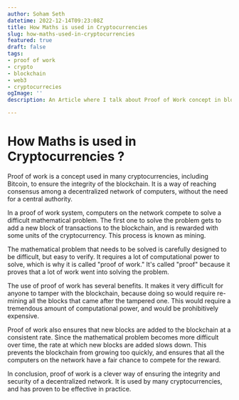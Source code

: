 ```yaml
---
author: Soham Seth
datetime: 2022-12-14T09:23:08Z
title: How Maths is used in Cryptocurrencies
slug: how-maths-used-in-cryptocurrencies
featured: true
draft: false
tags:
- proof of work
- crypto
- blockchain
- web3
- cryptocurrecies
ogImage: ''
description: An Article where I talk about Proof of Work concept in blockchain

---
```

# How Maths is used in Cryptocurrencies ?

Proof of work is a concept used in many cryptocurrencies, including Bitcoin, to ensure the integrity of the blockchain. It is a way of reaching consensus among a decentralized network of computers, without the need for a central authority.  
  
In a proof of work system, computers on the network compete to solve a difficult mathematical problem. The first one to solve the problem gets to add a new block of transactions to the blockchain, and is rewarded with some units of the cryptocurrency. This process is known as mining.  
  
The mathematical problem that needs to be solved is carefully designed to be difficult, but easy to verify. It requires a lot of computational power to solve, which is why it is called "proof of work." It's called "proof" because it proves that a lot of work went into solving the problem.  
  
The use of proof of work has several benefits. It makes it very difficult for anyone to tamper with the blockchain, because doing so would require re-mining all the blocks that came after the tampered one. This would require a tremendous amount of computational power, and would be prohibitively expensive.  
  
Proof of work also ensures that new blocks are added to the blockchain at a consistent rate. Since the mathematical problem becomes more difficult over time, the rate at which new blocks are added slows down. This prevents the blockchain from growing too quickly, and ensures that all the computers on the network have a fair chance to compete for the reward.  
  
In conclusion, proof of work is a clever way of ensuring the integrity and security of a decentralized network. It is used by many cryptocurrencies, and has proven to be effective in practice.